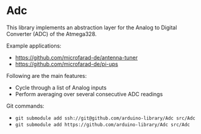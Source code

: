 # Adc

This library implements an abstraction layer for the Analog to Digital Converter (ADC) of the Atmega328. 

Example applications:

* https://github.com/microfarad-de/antenna-tuner
* https://github.com/microfarad-de/pi-ups

Following are the main features:

* Cycle through a list of Analog inputs
* Perform averaging over several consecutive ADC readings

Git commands:

* `git submodule add ssh://git@github.com/arduino-library/Adc src/Adc`
* `git submodule add https://github.com/arduino-library/Adc src/Adc`
